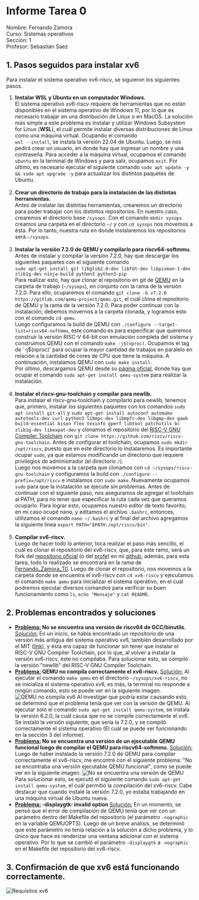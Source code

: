 # Informe Tarea 0
Nombre: Fernando Zamora\
Curso: Sistemas operativos\
Sección: 1\
Profesor: Sebastián Saez

## 1. Pasos seguidos para instalar xv6
Para instalar el sistema operativo xv6-riscv, se siguieron los siguientes pasos.
  <ol>
    <li> 
      <strong>
        Instalar WSL y Ubuntu en un computador Windows.
      </strong> <br>
      El sistema operativo xv6-riscv requiere de herramientas que no están disponibles en el sistema operativo de Windows 11, por lo que es necesario trabajar en una distribución de Linux o en MacOS. La solución más simple a este problema es instalar y utilizar Windows Subsystem for Linux (<strong>WSL</strong>), el cuál permite instalar diversas distribuciones de Linux como una máquina virtual. Ocupando el comando <br> <code>wsl --install</code>, se instala la versión 22.04 de Ubuntu. Luego, se nos pedirá crear un usuario, en donde hay que ingresar un nombre y una contraseña. Para acceder a la máquina virtual, ocupamos el comando <code>ubuntu</code> en la terminal de Windows y para salir, ocupamos <code>exit</code>.
      Por último, es necesario ejecutar el siguiente comando <code>sudo apt update -y && sudo apt upgrade -y</code> para actualizar los distintos paquetes de Ubuntu.
    </li><br>
    <li>
      <strong>
        Crear un directorio de trabajo para la instalación de las distintas herramientas.
      </strong> <br>
      Antes de instalar las distintas herramientas, crearemos un directorio para poder trabajar con los distintos repositorios. En nuestro caso, crearemos el directorio base <code>/sysops</code>. Con el comando <code>mkdir sysops</code> creamos una carpeta en el directorio <code>~/</code> y con <code>cd sysops</code> nos movemos a ésta. Por lo tanto, nuestra ruta en donde instalaremos los repositorios será <code>~/sysops</code>. <br>
    </li><br>
    <li>
      <strong>
        Instalar la versión 7.2.0 de QEMU y compilarlo para riscv64-softmmu.
      </strong> <br>
      Antes de instalar y compilar la versión 7.2.0, hay que descargar los siguientes paquetes con el siguiente comando <br> 
      <code>sudo apt-get install git libglib2.0-dev libfdt-dev libpixman-1-dev zlib1g-dev ninja-build python3 python3-pip</code> <br>
      Para realizar esto, hay que clonar el repositorio en git de <a href="https://gitlab.com/qemu-project/qemu.git">QEMU</a> en la carpeta de trabajo (<code>~/sysops</code>), en conjunto con la rama de la versión 7.2.0. Para ello, ocuparemos el comando <code>git clone -b v7.2.0 https://gitlab.com/qemu-project/qemu.git</code>, el cuál clona el repositorio de QEMU y la rama de la versión 7.2.0. Para poder continuar con la instalación, debemos movernos a la carpeta clonada, y logramos esto con el comando <code>cd qemu</code>. <br>
      Luego configuramos la build de QEMU con <code>./configure --target-list=riscv64-softmmu</code>, este comando es para especificar que queremos construir la versión RISC-V 64-bit con emulación completa del sistema y construimos QEMU con el comando <code>make -j$(nproc)</code>. Ocupamos el tag de '-j$(nproc)' para ocupar la mayor cantidad de trabajos en paralelo en relación a la cantidad de cores de CPU que tiene la máquina. A continuación, instalamos QEMU con <code>sudo make install</code>. <br>
      Por último, descargamos QEMU desde su <a href="https://www.qemu.org/download/#linux">página oficial</a>, donde hay que ocupar el comando <code>sudo apt-get install qemu-system</code> para realizar la instalación.
    </li><br>
    <li>
      <strong>
        Instalar el riscv-gnu-toolchain y compilar para newlib. 
      </strong> <br>
      Para instalar el riscv-gnu-toolchain y compilarlo para newlib, tenemos que, primero, instalar los siguientes paquetes con los comandos <code>sudo apt install git-all</code> y <code>sudo apt-get install autoconf automake autotools-dev curl python3 libmpc-dev libmpfr-dev libgmp-dev gawk build-essential bison flex texinfo gperf libtool patchutils bc zlib1g-dev libexpat-dev</code> y clonamos el repositorio del <a href="https://github.com/riscv-collab/riscv-gnu-toolchain">RISC-V GNU Compiler Toolchain</a> con <code>git clone https://github.com/riscv/riscv-gnu-toolchain</code>. Antes de configurar el toolchain, ocupamos <code>sudo mkdir /opt/riscv</code>, puesto que en este directorio lo instalaremos. Es importante ocupar <code>sudo</code>, ya que estamos modificando un directorio que requiere privilegios de administrador (el directorio <code>/</code>). <br> Luego nos movemos a la carpeta que clonamos con <code>cd ~/sysops/riscv-gnu-toolchain</code> y configuramos la build con <code>./configure --prefix=/opt/riscv</code> e instalamos con <code>sudo make</code>. Nuevamente ocupamos <code>sudo</code> para que la instalación se ejecute sin problemas. Antes de continuar con el siguiente paso, nos aseguramos de agregar el toolchain al PATH, para no tener que especificar la ruta cada vez que queramos ocuparlo. Para lograr esto, ocupamos nuestro editor de texto favorito; en mi caso ocupé nano, y editamos el archivo <code>.bashrc</code>, entonces, utilizamos el comando <code>nano ~/.bashrc</code> y al final del archivo agregamos la siguiente línea <code>export PATH="$PATH:/opt/riscv/bin"</code>.
    </li><br>
    <li>
      <strong>
        Compilar xv6-riscv.
      </strong> <br>
      Luego de hacer todo lo anterior, toca realizar el paso más sencillo, el cuál es clonar el repositorio del xv6-riscv, que, para este ramo, será un fork del <a href="https://github.com/mit-pdos/xv6-riscv">repositorio oficial</a> (o del <a href="https://github.com/otrab/xv6-riscv">profe</a>) en mi <a href="https://github.com/Ferzamora053/xv6-riscv">github</a>, además, para esta tarea, todo lo realizado se encontrará en la rama de <a href="https://github.com/Ferzamora053/xv6-riscv/tree/Fernando_Zamora_T0">Fernando_Zamora_T0</a>. Luego de clonar el repositorio, nos movemos a la carpeta donde se encuentra el xv6-riscv con <code>cd xv6-riscv</code> y ejecutamos el comando <code>make qemu</code> para inicializar el sistema operativo, en el cuál podremos ejecutar diversos comandos para verificar su buen funcionamiento como <code>ls</code>, <code>echo "Mensaje"</code> y <code>cat README</code>.
    </li>
  </ol>

## 2. Problemas encontrados y soluciones
- **<u>Problema:</u> No se encuentra una versión de riscv64 de GCC/binutils.**
  <u>Solución:</u> En un inicio, se había encontrado un repositorio de una versión más antigua del sistema operativo xv6, también desarrollado por el MIT ([link](https://github.com/mit-pdos/xv6-public)), y ésta era capaz de funcionar sin tener que instalar el RISC-V GNU Compiler Toolchain, por lo que, al volver a instalar la versión xv6-riscv, éste no compilaba. Para solucionar esto, se compiló la versión "newlib" del RISC-V GNU Compiler Toolchain.
  <br>
- **<u>Problema:</u> QEMU no compila correctamente el xv6-riscv.**
  <u>Solución:</u> Al ejecutar el comando `make qemu` en el directorio `~/sysops/xv6-riscv`, no se inicializa el sistema operativo xv6, es más, la terminal no responde a ningún comando, esto se puede ver en la siguiente imagen.
  ![QEMU no compila xv6](images/QEMU-no-compila.png)
  Al investigar que podría estar causando esto, se determinó que el problema tenía que ver con la versión de QEMU. Al ejecutar solo el comando `sudo apt-get install qemu-system`, se instala la versión 6.2.0, la cuál causa que no se compile correctamente el xv6. Se instaló la versión siguiente, que sería la 7.2.0, y se compiló correctamente el sistema operativo (El cuál se puede ver funcionando en la sección 3 del informe). 
  <br>
- **<u>Problema:</u> No se encuentra una versión de un ejecutable QEMU funcional luego de compilar el QEMU para riscv64-softmmu.**
  <u>Solución:</u> Luego de haber instalado la versión 7.2.0 de QEMU para compilar correctamente el xv6-riscv, me encontré con el siguiente problema: "No se encontraba una versión ejecutable QEMU funcional", como se puede ver en la siguiente imagen.
  ![No se encuentra una versión de QEMU](images/No-hay-QEMU.png)
  Para solucionar esto, se ejecutó el siguiente comando `sudo apt-get install qemu-system`, el cuál permitió la compilación del xv6-riscv. Cabe destacar que cuando instalé la versión 7.2.0, yo estaba trabajando en una máquina virtual de Ubuntu nueva.
  <br>
- **<u>Problema:</u> -displaygtk: invalid option**
  <u>Solución:</u> En un momento, se pensó que el error de compilación de QEMU tenía que ver con un parámetro dentro del Makefile del repositorio (el parámetro `-nographic` en la variable QEMUOPTS). Luego de un breve análisis, se determinó que este parámetro no tenía relación a la solución a dicho problema, y lo único que hace es renderizar una ventana adicional con el sistema operativo. Por lo que se cambió el parámetro `-displaygtk` a `-nographic` en el Makefile del repositorio del xv6-riscv.
## 3. Confirmación de que xv6 está funcionando correctamente.
![Requisitos xv6](images/Requisitos-xv6.png)
